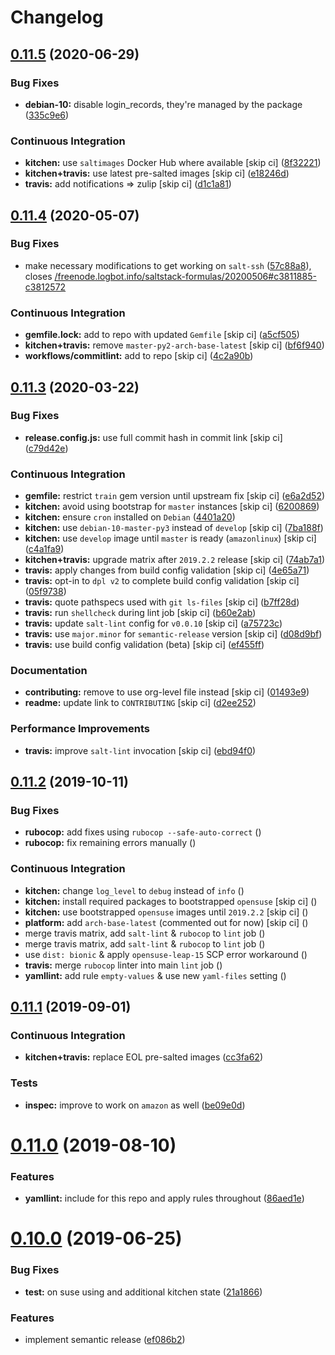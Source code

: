 # Changelog

## [0.11.5](https://github.com/saltstack-formulas/logrotate-formula/compare/v0.11.4...v0.11.5) (2020-06-29)


### Bug Fixes

* **debian-10:** disable login_records, they're managed by the package ([335c9e6](https://github.com/saltstack-formulas/logrotate-formula/commit/335c9e63087a4d6b93d1283547cc4094bcf5d581))


### Continuous Integration

* **kitchen:** use `saltimages` Docker Hub where available [skip ci] ([8f32221](https://github.com/saltstack-formulas/logrotate-formula/commit/8f32221ba450b14db5227f4a579cdcfd1876a67d))
* **kitchen+travis:** use latest pre-salted images [skip ci] ([e18246d](https://github.com/saltstack-formulas/logrotate-formula/commit/e18246d89bc83097ae1ee1ab887b884b7a2ad84d))
* **travis:** add notifications => zulip [skip ci] ([d1c1a81](https://github.com/saltstack-formulas/logrotate-formula/commit/d1c1a81aa2a6ff62796dfa04aba6e093a2129a5e))

## [0.11.4](https://github.com/saltstack-formulas/logrotate-formula/compare/v0.11.3...v0.11.4) (2020-05-07)


### Bug Fixes

* make necessary modifications to get working on `salt-ssh` ([57c88a8](https://github.com/saltstack-formulas/logrotate-formula/commit/57c88a81403726431377acf3e87fec6abae34b1f)), closes [/freenode.logbot.info/saltstack-formulas/20200506#c3811885-c3812572](https://github.com//freenode.logbot.info/saltstack-formulas/20200506/issues/c3811885-c3812572)


### Continuous Integration

* **gemfile.lock:** add to repo with updated `Gemfile` [skip ci] ([a5cf505](https://github.com/saltstack-formulas/logrotate-formula/commit/a5cf505cc018180361a6f2c9d9c21b4595f2632a))
* **kitchen+travis:** remove `master-py2-arch-base-latest` [skip ci] ([bf6f940](https://github.com/saltstack-formulas/logrotate-formula/commit/bf6f9406daad33586aef93a864564206642ffeac))
* **workflows/commitlint:** add to repo [skip ci] ([4c2a90b](https://github.com/saltstack-formulas/logrotate-formula/commit/4c2a90bccd53a6079aac13cacafc396ad28660c3))

## [0.11.3](https://github.com/saltstack-formulas/logrotate-formula/compare/v0.11.2...v0.11.3) (2020-03-22)


### Bug Fixes

* **release.config.js:** use full commit hash in commit link [skip ci] ([c79d42e](https://github.com/saltstack-formulas/logrotate-formula/commit/c79d42e0e0d9ef87aa697969ee5027a16d143595))


### Continuous Integration

* **gemfile:** restrict `train` gem version until upstream fix [skip ci] ([e6a2d52](https://github.com/saltstack-formulas/logrotate-formula/commit/e6a2d52a4c6b448e136618cbf493a360ed18a6c7))
* **kitchen:** avoid using bootstrap for `master` instances [skip ci] ([6200869](https://github.com/saltstack-formulas/logrotate-formula/commit/6200869f7a04a4b2f69d763744e65047f879f2dd))
* **kitchen:** ensure `cron` installed on `Debian` ([4401a20](https://github.com/saltstack-formulas/logrotate-formula/commit/4401a206710af159c04c95ea31d2a36585233c46))
* **kitchen:** use `debian-10-master-py3` instead of `develop` [skip ci] ([7ba188f](https://github.com/saltstack-formulas/logrotate-formula/commit/7ba188f535502e641a0a429a65fa0e0f788ef7b9))
* **kitchen:** use `develop` image until `master` is ready (`amazonlinux`) [skip ci] ([c4a1fa9](https://github.com/saltstack-formulas/logrotate-formula/commit/c4a1fa9f6ffc6ef5b8b93d0d71719184294b3217))
* **kitchen+travis:** upgrade matrix after `2019.2.2` release [skip ci] ([74ab7a1](https://github.com/saltstack-formulas/logrotate-formula/commit/74ab7a144d73c9159e078a8711edfe1df2dc191e))
* **travis:** apply changes from build config validation [skip ci] ([4e65a71](https://github.com/saltstack-formulas/logrotate-formula/commit/4e65a7197b637e9f243a01be52f9b67e148c708e))
* **travis:** opt-in to `dpl v2` to complete build config validation [skip ci] ([05f9738](https://github.com/saltstack-formulas/logrotate-formula/commit/05f973872e814545dadb991eedbd93333330db48))
* **travis:** quote pathspecs used with `git ls-files` [skip ci] ([b7ff28d](https://github.com/saltstack-formulas/logrotate-formula/commit/b7ff28d630908a0962b50a4934bec42fd062b304))
* **travis:** run `shellcheck` during lint job [skip ci] ([b60e2ab](https://github.com/saltstack-formulas/logrotate-formula/commit/b60e2abf734bbd6ea0c11559fc6f965b28a9ced9))
* **travis:** update `salt-lint` config for `v0.0.10` [skip ci] ([a75723c](https://github.com/saltstack-formulas/logrotate-formula/commit/a75723cbe59b1a4c55c809bde580f6b302447d76))
* **travis:** use `major.minor` for `semantic-release` version [skip ci] ([d08d9bf](https://github.com/saltstack-formulas/logrotate-formula/commit/d08d9bfa06300073e768d7a7b1471af3cc89a203))
* **travis:** use build config validation (beta) [skip ci] ([ef455ff](https://github.com/saltstack-formulas/logrotate-formula/commit/ef455fffae2dce9c11fdfaa877fb0003a402890d))


### Documentation

* **contributing:** remove to use org-level file instead [skip ci] ([01493e9](https://github.com/saltstack-formulas/logrotate-formula/commit/01493e95a947306bd0c2c43c5f076c18cb60843b))
* **readme:** update link to `CONTRIBUTING` [skip ci] ([d2ee252](https://github.com/saltstack-formulas/logrotate-formula/commit/d2ee2524cdc8ae37e44ea2d002ebf7b0de6ff466))


### Performance Improvements

* **travis:** improve `salt-lint` invocation [skip ci] ([ebd94f0](https://github.com/saltstack-formulas/logrotate-formula/commit/ebd94f078e2418ebd9f738150da223e4bef9b807))

## [0.11.2](https://github.com/saltstack-formulas/logrotate-formula/compare/v0.11.1...v0.11.2) (2019-10-11)


### Bug Fixes

* **rubocop:** add fixes using `rubocop --safe-auto-correct` ([](https://github.com/saltstack-formulas/logrotate-formula/commit/de80802))
* **rubocop:** fix remaining errors manually ([](https://github.com/saltstack-formulas/logrotate-formula/commit/401493b))


### Continuous Integration

* **kitchen:** change `log_level` to `debug` instead of `info` ([](https://github.com/saltstack-formulas/logrotate-formula/commit/e98975f))
* **kitchen:** install required packages to bootstrapped `opensuse` [skip ci] ([](https://github.com/saltstack-formulas/logrotate-formula/commit/4e76aa3))
* **kitchen:** use bootstrapped `opensuse` images until `2019.2.2` [skip ci] ([](https://github.com/saltstack-formulas/logrotate-formula/commit/26582d7))
* **platform:** add `arch-base-latest` (commented out for now) [skip ci] ([](https://github.com/saltstack-formulas/logrotate-formula/commit/7e0f2b4))
* merge travis matrix, add `salt-lint` & `rubocop` to `lint` job ([](https://github.com/saltstack-formulas/logrotate-formula/commit/a66f4fe))
* merge travis matrix, add `salt-lint` & `rubocop` to `lint` job ([](https://github.com/saltstack-formulas/logrotate-formula/commit/f31e348))
* use `dist: bionic` & apply `opensuse-leap-15` SCP error workaround ([](https://github.com/saltstack-formulas/logrotate-formula/commit/b836a66))
* **travis:** merge `rubocop` linter into main `lint` job ([](https://github.com/saltstack-formulas/logrotate-formula/commit/b8d7987))
* **yamllint:** add rule `empty-values` & use new `yaml-files` setting ([](https://github.com/saltstack-formulas/logrotate-formula/commit/7544833))

## [0.11.1](https://github.com/saltstack-formulas/logrotate-formula/compare/v0.11.0...v0.11.1) (2019-09-01)


### Continuous Integration

* **kitchen+travis:** replace EOL pre-salted images ([cc3fa62](https://github.com/saltstack-formulas/logrotate-formula/commit/cc3fa62))


### Tests

* **inspec:** improve to work on `amazon` as well ([be09e0d](https://github.com/saltstack-formulas/logrotate-formula/commit/be09e0d))

# [0.11.0](https://github.com/saltstack-formulas/logrotate-formula/compare/v0.10.0...v0.11.0) (2019-08-10)


### Features

* **yamllint:** include for this repo and apply rules throughout ([86aed1e](https://github.com/saltstack-formulas/logrotate-formula/commit/86aed1e))

# [0.10.0](https://github.com/saltstack-formulas/logrotate-formula/compare/v0.9.0...v0.10.0) (2019-06-25)


### Bug Fixes

* **test:** on suse using and additional kitchen state ([21a1866](https://github.com/saltstack-formulas/logrotate-formula/commit/21a1866))


### Features

* implement semantic release ([ef086b2](https://github.com/saltstack-formulas/logrotate-formula/commit/ef086b2))

